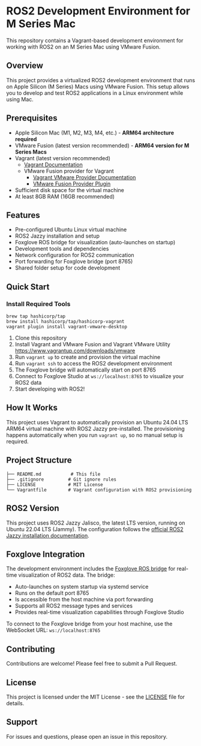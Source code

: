 # ROS2 Development Environment for M Series Mac

This repository contains a Vagrant-based development environment for working with ROS2 on an M Series Mac using VMware Fusion.

## Overview

This project provides a virtualized ROS2 development environment that runs on Apple Silicon (M Series) Macs using VMware Fusion. This setup allows you to develop and test ROS2 applications in a Linux environment while using Mac.

## Prerequisites

- Apple Silicon Mac (M1, M2, M3, M4, etc.) - **ARM64 architecture required**
- VMware Fusion (latest version recommended) - **ARM64 version for M Series Macs**
- Vagrant (latest version recommended)
  - [Vagrant Documentation](https://www.vagrantup.com/docs)
  - VMware Fusion provider for Vagrant
    - [Vagrant VMware Provider Documentation](https://www.vagrantup.com/docs/providers/vmware)
    - [VMware Fusion Provider Plugin](https://github.com/hashicorp/vagrant-vmware-desktop)
- Sufficient disk space for the virtual machine
- At least 8GB RAM (16GB recommended)

## Features

- Pre-configured Ubuntu Linux virtual machine
- ROS2 Jazzy installation and setup
- Foxglove ROS bridge for visualization (auto-launches on startup)
- Development tools and dependencies
- Network configuration for ROS2 communication
- Port forwarding for Foxglove bridge (port 8765)
- Shared folder setup for code development

## Quick Start

### Install Required Tools
```
brew tap hashicorp/tap
brew install hashicorp/tap/hashicorp-vagrant
vagrant plugin install vagrant-vmware-desktop
```

1. Clone this repository
2. Install Vagrant and VMware Fusion and Vagrant VMware Utility https://www.vagrantup.com/downloads/vmware 
3. Run `vagrant up` to create and provision the virtual machine
4. Run `vagrant ssh` to access the ROS2 development environment
5. The Foxglove bridge will automatically start on port 8765
6. Connect to Foxglove Studio at `ws://localhost:8765` to visualize your ROS2 data
7. Start developing with ROS2!

## How It Works

This project uses Vagrant to automatically provision an Ubuntu 24.04 LTS ARM64 virtual machine with ROS2 Jazzy pre-installed. The provisioning happens automatically when you run `vagrant up`, so no manual setup is required.

## Project Structure

```
├── README.md           # This file
├── .gitignore         # Git ignore rules
├── LICENSE            # MIT License
└── Vagrantfile        # Vagrant configuration with ROS2 provisioning
```

## ROS2 Version

This project uses ROS2 Jazzy Jalisco, the latest LTS version, running on Ubuntu 22.04 LTS (Jammy). The configuration follows the [official ROS2 Jazzy installation documentation](https://docs.ros.org/en/jazzy/Installation/Ubuntu-Install-Debs.html).

## Foxglove Integration

The development environment includes the [Foxglove ROS bridge](https://docs.foxglove.dev/docs/visualization/ros-foxglove-bridge) for real-time visualization of ROS2 data. The bridge:

- Auto-launches on system startup via systemd service
- Runs on the default port 8765
- Is accessible from the host machine via port forwarding
- Supports all ROS2 message types and services
- Provides real-time visualization capabilities through Foxglove Studio

To connect to the Foxglove bridge from your host machine, use the WebSocket URL: `ws://localhost:8765`

## Contributing

Contributions are welcome! Please feel free to submit a Pull Request.

## License

This project is licensed under the MIT License - see the [LICENSE](LICENSE) file for details.

## Support

For issues and questions, please open an issue in this repository.